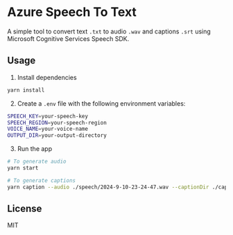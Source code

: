 # Azure Speech To Text

A simple tool to convert text `.txt` to audio `.wav` and captions `.srt` using Microsoft Cognitive Services Speech SDK.

## Usage

1. Install dependencies

```bash
yarn install
```

2. Create a `.env` file with the following environment variables:

```bash
SPEECH_KEY=your-speech-key
SPEECH_REGION=your-speech-region
VOICE_NAME=your-voice-name
OUTPUT_DIR=your-output-directory
```

3. Run the app

```bash
# To generate audio
yarn start

# To generate captions
yarn caption --audio ./speech/2024-9-10-23-24-47.wav --captionDir ./captions --srt
```

## License

MIT
